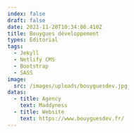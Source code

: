 ```yaml
---
index: false
draft: false
date: 2021-11-28T10:34:08.410Z
title: Bouygues développement
types: Editorial
tags:
  - Jekyll
  - Netlify CMS
  - Bootstrap
  - SASS
image:
  src: /images/uploads/bouyguesdev.jpg
datas:
  - title: Agency
    text: Maddyness
  - title: Website
    text: https://www.bouyguesdev.fr/
---
```

